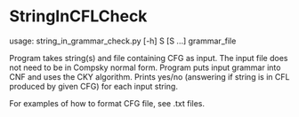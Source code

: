 # StringInCFLCheck

usage: string_in_grammar_check.py [-h] S [S ...] grammar_file

Program takes string(s) and file containing CFG as input. The input file does not need to be in
Compsky normal form. Program puts input grammar into CNF and uses the CKY algorithm. Prints yes/no 
(answering if string is in CFL produced by given CFG) for each input string. 

For examples of how to format CFG file, see .txt files. 
